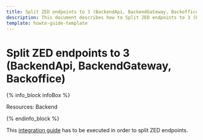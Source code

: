 ```yaml
---
title: Split ZED endpoints to 3 (BackendApi, BackendGateway, Backoffice)
description: This document describes how to Split ZED endpoints to 3 (BackendApi, BackendGateway, Backoffice).
template: howto-guide-template
---
```


# Split ZED endpoints to 3 (BackendApi, BackendGateway, Backoffice)

{% info_block infoBox %}

Resources: Backend

{% endinfo_block %}

This [integration guide](/docs/scos/dev/technical-enhancement-integration-guides/integrating-separate-endpoint-bootstraps.html#update-modules-using-composer)
has to be executed in order to split ZED endpoints.
